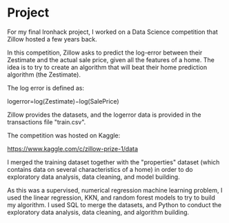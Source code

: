 # Project

For my final Ironhack project, I worked on a Data Science competition that Zillow hosted a few years back. 

In this competition, Zillow asks to predict the log-error between their Zestimate and the actual sale price, given all the features of a home. The idea is to try to create an algorithm that will beat their home prediction algorithm (the Zestimate).

The log error is defined as:

logerror=log(Zestimate)−log(SalePrice)

Zillow provides the datasets, and the logerror data is provided in the transactions file "train.csv". 

The competition was hosted on Kaggle:

https://www.kaggle.com/c/zillow-prize-1/data

I merged the training dataset together with the "properties" dataset (which contains data on several characteristics of a home) in order to do exploratory data analysis, data cleaning, and model building.

As this was a supervised, numerical regression machine learning problem, I used the linear regression, KKN, and random forest models to try to build my algorithm. I used SQL to merge the datasets, and Python to conduct the exploratory data analysis, data cleaning, and algorithm building.    

